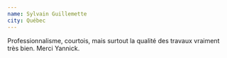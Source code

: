 ```yaml
---
name: Sylvain Guillemette
city: Québec
---
```


Professionnalisme, courtois, mais surtout la qualité des travaux vraiment très bien. Merci Yannick.
